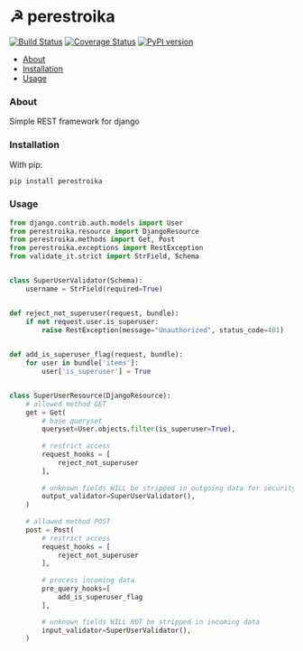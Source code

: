 # ☭ perestroika

[![Build Status](https://travis-ci.org/newmediatech/perestroika.svg?branch=master)](https://travis-ci.org/newmediatech/perestroika) 
[![Coverage Status](https://coveralls.io/repos/github/newmediatech/perestroika/badge.svg?branch=master)](https://coveralls.io/github/newmediatech/perestroika)
[![PyPI version](https://badge.fury.io/py/perestroika.svg)](https://badge.fury.io/py/perestroika)

- [About](#about)
- [Installation](#installation)
- [Usage](#usage)

### <a name="about"/>About</a>
Simple REST framework for django

### <a name="installation"/>Installation</a>
With pip:
```bash
pip install perestroika
```

### <a name="usage"/>Usage</a>
```python
from django.contrib.auth.models import User
from perestroika.resource import DjangoResource
from perestroika.methods import Get, Post
from perestroika.exceptions import RestException
from validate_it.strict import StrField, Schema


class SuperUserValidator(Schema):
    username = StrField(required=True)


def reject_not_superuser(request, bundle):
    if not request.user.is_superuser:
        raise RestException(message="Unauthorized", status_code=401)

    
def add_is_superuser_flag(request, bundle):
    for user in bundle['items']:
        user['is_superuser'] = True


class SuperUserResource(DjangoResource):
    # allowed method GET
    get = Get(
        # base queryset
        queryset=User.objects.filter(is_superuser=True),
        
        # restrict access
        request_hooks = [
            reject_not_superuser
        ],
        
        # unknown fields WILL be stripped in outgoing data for security reasons
        output_validator=SuperUserValidator(),
    )
    
    # allowed method POST
    post = Post(
        # restrict access
        request_hooks = [
            reject_not_superuser
        ],
    
        # process incoming data
        pre_query_hooks=[
            add_is_superuser_flag
        ],

        # unknown fields WILL NOT be stripped in incoming data
        input_validator=SuperUserValidator(),
    )
```
